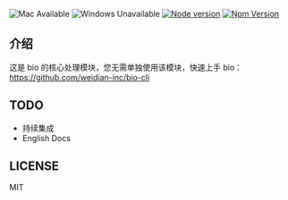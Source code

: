 ![Mac Available](https://img.shields.io/badge/Mac-available-brightgreen.svg) ![Windows Unavailable](https://img.shields.io/badge/Windows-unavailable-red.svg) [![Node version](https://img.shields.io/badge/node-%3E%3D%208.9.1-brightgreen.svg)](http://nodejs.org/) [![Npm Version](https://img.shields.io/badge/npm-%3E%3D%205.5.1-brightgreen.svg)](https://www.npmjs.com/)

## 介绍

这是 bio 的核心处理模块，您无需单独使用该模块，快速上手 bio：https://github.com/weidian-inc/bio-cli

## TODO

+   持续集成
+   English Docs

## LICENSE

MIT
